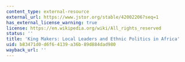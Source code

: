 ```yaml
---
content_type: external-resource
external_url: https://www.jstor.org/stable/42002206?seq=1
has_external_license_warning: true
license: https://en.wikipedia.org/wiki/All_rights_reserved
status: ''
title: 'King Makers: Local Leaders and Ethnic Politics in Africa'
uid: b83471d0-d6f6-4139-a36b-89d884dad980
wayback_url: ''
---
```

